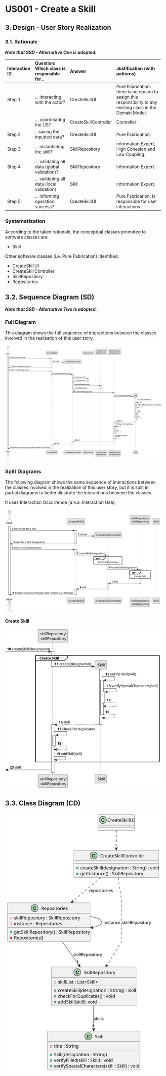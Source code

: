 # US001 - Create a Skill 

## 3. Design - User Story Realization 

### 3.1. Rationale

_**Note that SSD - Alternative One is adopted.**_

| Interaction ID | Question: Which class is responsible for...   | Answer                | Justification (with patterns)                                                                                 |
|:---------------|:----------------------------------------------|:----------------------|:--------------------------------------------------------------------------------------------------------------|
| Step 1  		     | 	... interacting with the actor?              | CreateSkillUI         | Pure Fabrication: there is no reason to assign this responsibility to any existing class in the Domain Model. |
| 			  		        | 	... coordinating the US?                     | CreateSkillController | Controller.                                                                                                   |
| Step 2  		     | 	...saving the inputted data?                 | CreateSkillUI         | Pure Fabrication.                                                                                             |
| Step 3  		     | 	... instantiating  the skill?                | SkillRepository       | Information Expert, High Cohesion and Low Coupling.                                                           |
| Step 4  		     | 	... validating all data (global validation)? | SkillRepository       | Information Expert.                                                                                           | 
|                | ... validating all data (local validation)    | Skill                 | Information Expert.                                                                                           |
| Step 5  		     | 	... informing operation success?             | CreateSkillUI         | Pure Fabrication: Is responsible for user interactions.                                                       | 
### Systematization ##

According to the taken rationale, the conceptual classes promoted to software classes are: 

* Skill


Other software classes (i.e. Pure Fabrication) identified: 

* CreateSkillUI
* CreateSkillController
* SkillRepository
* Repositories


## 3.2. Sequence Diagram (SD)

_**Note that SSD - Alternative Two is adopted.**_

### Full Diagram

This diagram shows the full sequence of interactions between the classes involved in the realization of this user story.

![Sequence Diagram - Full](svg/us001-sequence-diagram-full.svg)

### Split Diagrams

The following diagram shows the same sequence of interactions between the classes involved in the realization of this user story, but it is split in partial diagrams to better illustrate the interactions between the classes.

It uses Interaction Occurrence (a.k.a. Interaction Use).

![Sequence Diagram - split](svg/us001-sequence-diagram-split.svg)

**Create Skill**

![Sequence Diagram - Partial - Create Skill](svg/us001-sequence-diagram-partial-create-skill.svg)

## 3.3. Class Diagram (CD)

![Class Diagram](svg/us001-class-diagram.svg)
